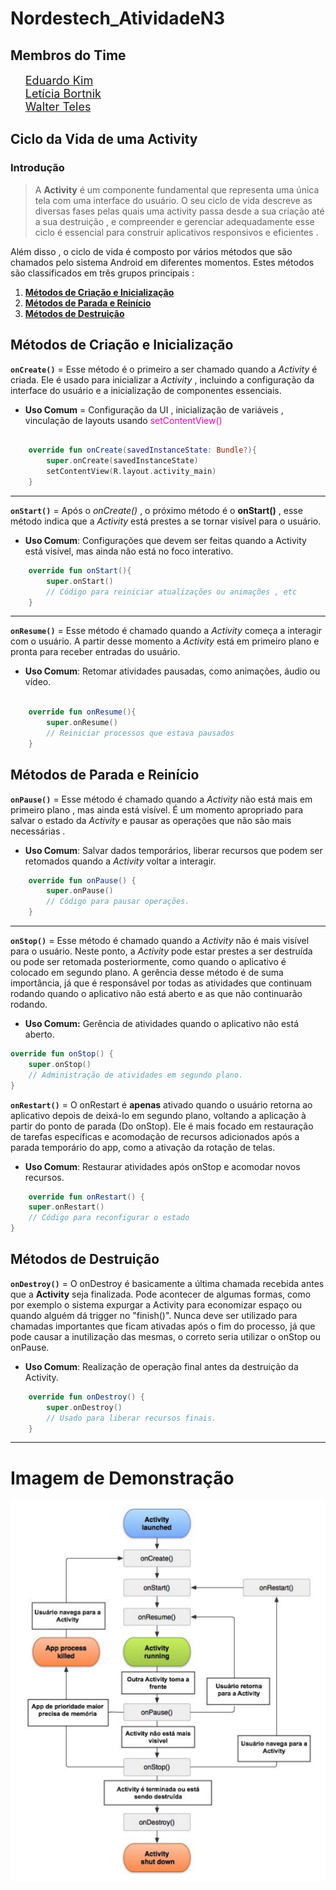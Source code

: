 # Nordestech_AtividadeN3

## Membros do Time 

<div>
    <ul>
        <li class="link" style="font-size:18px;color:#fff;">
            <a href="https://github.com/Dev-kyw3010">Eduardo Kim</a>
            <span>;</span>
        </li>
        <li class="link" style="font-size:18px;color:#fff;">
            <a href="https://github.com/leebortnik">Letícia Bortnik</a>
            <span>;</span>
        </li>
        <li class="link" style="font-size:18px;color:#fff;">
            <a href="https://github.com/RealTastes">Walter Teles</a>
            <span>;</span>
        </li>
    </ul>
</div>

## Ciclo da Vida de uma Activity

### Introdução 

> A __Activity__ é um componente fundamental que representa uma única tela com uma interface do usuário. O seu ciclo de vida descreve as diversas fases pelas quais uma activity passa desde a sua criação até a sua destruição , e compreender e gerenciar adequadamente esse ciclo é essencial para construir aplicativos responsivos e eficientes .
> 
Além disso , o ciclo de vida é composto por vários métodos que são chamados pelo sistema Android em diferentes momentos. Estes métodos são classificados em três grupos principais :

1. [ __Métodos de Criação e Inicialização__](#métodos-de-criação-e-inicialização)
2. [__Métodos de Parada e Reinício__](#métodos-de-parada-e-reinício)
3. [__Métodos de Destruição__](#métodos-de-destruição)


## Métodos de Criação e Inicialização

__`onCreate()`__ = Esse método é o primeiro a ser chamado quando a _Activity_ é criada. Ele é usado para inicializar a _Activity_ , incluindo a configuração da interface do usuário e a inicialização de componentes essenciais.
* __Uso Comum__ = Configuração  da UI , inicialização de variáveis , vinculação de layouts usando <span style="color:#ff00aa">setContentView()</span>
``` Kotlin

    override fun onCreate(savedInstanceState: Bundle?){
        super.onCreate(savedInstanceState)
        setContentView(R.layout.activity_main)
    }
```
---
 __`onStart()`__ = Após o _onCreate()_ , o próximo método é o __onStart()__ , esse método indica que a _Activity_ está prestes a se tornar visível para o usuário.
* __Uso Comum__: Configurações que devem ser feitas quando a Activity está visível, mas ainda não está no foco interativo.

``` kotlin
    override fun onStart(){
        super.onStart()
        // Código para reiniciar atualizações ou animações , etc 
    }
```
---
__`onResume()`__ = Esse método é chamado quando a _Activity_ começa a interagir com o usuário. A partir desse momento a _Activity_ está em primeiro plano e pronta para receber entradas do usuário.
* __Uso Comum__: Retomar atividades pausadas, como animações, áudio ou vídeo.

``` kotlin

    override fun onResume(){
        super.onResume()
        // Reiniciar processos que estava pausados
    }
```
## Métodos de Parada e Reinício

__`onPause()`__ = Esse método é chamado quando a _Activity_ não está mais em primeiro plano , mas ainda está visível. É um momento apropriado para salvar o estado da _Activity_ e pausar as operações que não são mais necessárias .
* __Uso Comum__: Salvar dados temporários, liberar recursos que podem ser retomados quando a *Activity* voltar a interagir.
``` kotlin
    override fun onPause() {
        super.onPause()
        // Código para pausar operações.
    }
```
---
__`onStop()`__ = Esse método é chamado quando a _Activity_ não é mais visível para o usuário. Neste ponto, a _Activity_ pode estar prestes a ser destruída ou pode ser retomada posteriormente, como quando o aplicativo é colocado em segundo plano. A gerência desse método é de suma importância, já que é responsável por todas as atividades  que continuam rodando quando o aplicativo não está aberto e as que não continuarão rodando.


* __Uso Comum:__ Gerência de atividades quando o aplicativo não está aberto.
```kotlin
override fun onStop() {
    super.onStop()
    // Administração de atividades em segundo plano.
}
```

__`onRestart()`__ = O onRestart é __apenas__ ativado quando o usuário retorna ao aplicativo depois de deixá-lo em segundo plano, voltando a aplicação à partir do ponto de parada (Do onStop). Ele é mais focado em restauração de tarefas específicas e acomodação de recursos adicionados após a parada temporário do app, como a ativação da rotação de telas.

* __Uso Comum__: Restaurar atividades após onStop e acomodar novos recursos.

```kotlin
    override fun onRestart() {
    super.onRestart()
    // Código para reconfigurar o estado
}
```

## Métodos de Destruição

__`onDestroy()`__ = O onDestroy é basicamente a última chamada recebida antes que a __Activity__ seja finalizada. Pode acontecer de algumas formas, como por exemplo o sistema expurgar a Activity para economizar espaço ou quando alguém dá trigger no "finish()". Nunca deve ser utilizado para chamadas importantes que ficam ativadas após o fim do processo, já que pode causar a inutilização das mesmas, o correto seria utilizar o onStop ou onPause.

* __Uso Comum__: Realização de operação final antes da destruição da Activity.
```kotlin
    override fun onDestroy() {
        super.onDestroy()
        // Usado para liberar recursos finais.
    }
```


---
# Imagem de Demonstração

![Ciclo de Vida da Activity](/img/ciclo_de_vida_Activity.webp)


